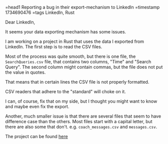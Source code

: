 =head1 Reporting a bug in their export-mechanism to LinkedIn
=timestamp 1734690476
=tags LinkedIn, Rust

Dear LinkedIn,

It seems your data exporting mechanism has some issues.

I am working on a project in Rust that uses the data I exported from LinkedIn. The first step is to read the CSV files.

Most of the process was quite smooth,  but there is one file, the `SearchQueries.csv` file, that contains two columns, "Time" and "Search Query". The second column might contain commas, but the file does not put the value in quotes.


That means that in certain lines the CSV file is not properly formatted.


CSV readers that adhere to the "standard" will choke on it.


I can, of course, fix that on my side, but I thought you might want to know and maybe even fix the export.


Another, much smaller issue is that there are several files that seem to have difference case than the others. Most files start with a capital letter, but there are also some that don't. e.g. `coach_messages.csv` and `messages.csv`.


The project can be found [here](https://crates.io/crates/linkedin-csv)



